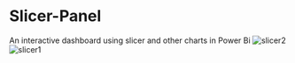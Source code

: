 # Slicer-Panel
An interactive dashboard using slicer and other charts in Power Bi
![slicer2](https://user-images.githubusercontent.com/75839110/209954166-fdf82807-0e72-4442-8103-9ec6d6fbf4c7.png)
![slicer1](https://user-images.githubusercontent.com/75839110/209954171-66e583c4-f904-4120-a00b-ef1c1bfa6d3b.png)
